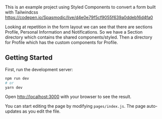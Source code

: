 This is an example project using Styled Components to convert a form built with Tailwindcss https://codepen.io/Spasmodic/live/d4e0e79f5cf9055f639a0ddeb16d4fa0

Looking at repetition in the form layout we can see that there are sections Profile, Personal Information and Notifications. So we have a Section directory which contains the shared components/styled. Then a directory for Profile which has the custom components for Profile.

## Getting Started

First, run the development server:

```bash
npm run dev
# or
yarn dev
```

Open [http://localhost:3000](http://localhost:3000) with your browser to see the result.

You can start editing the page by modifying `pages/index.js`. The page auto-updates as you edit the file.
